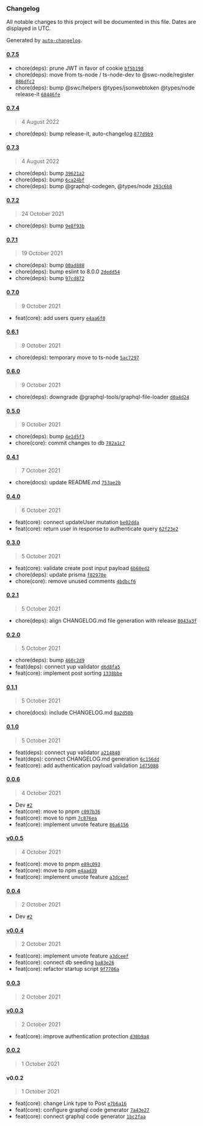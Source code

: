 ### Changelog

All notable changes to this project will be documented in this file. Dates are displayed in UTC.

Generated by [`auto-changelog`](https://github.com/CookPete/auto-changelog).

#### [0.7.5](https://github.com/dvakatsiienko/hackernews-api/compare/0.7.4...0.7.5)

- chore(deps): prune JWT in favor of cookie [`bf5b198`](https://github.com/dvakatsiienko/hackernews-api/commit/bf5b19854a3cb9fca7447b8d629fbe2007c10061)
- chore(deps): move from ts-node / ts-node-dev to @swc-node/register [`886dfc2`](https://github.com/dvakatsiienko/hackernews-api/commit/886dfc26b8c8c0bc5dec94fd74ee3e31a143c70c)
- chore(deps): bump @swc/helpers @types/jsonwebtoken @types/node release-it [`68446fe`](https://github.com/dvakatsiienko/hackernews-api/commit/68446feda9f7f36e0cc7ea3bfb8dbd03f9257229)

#### [0.7.4](https://github.com/dvakatsiienko/hackernews-api/compare/0.7.3...0.7.4)

> 4 August 2022

- chore(deps): bump release-it, auto-changelog [`877d9b9`](https://github.com/dvakatsiienko/hackernews-api/commit/877d9b97df31feeed91a6f8668a86a7574333b38)

#### [0.7.3](https://github.com/dvakatsiienko/hackernews-api/compare/0.7.2...0.7.3)

> 4 August 2022

- chore(deps): bump [`39621a2`](https://github.com/dvakatsiienko/hackernews-api/commit/39621a2993e32912e22dbec26a334f32d25acb1a)
- chore(deps): bump [`6ca24bf`](https://github.com/dvakatsiienko/hackernews-api/commit/6ca24bf2649cc0a0e429a4b78f33d35d4f96cce3)
- chore(deps): bump @graphql-codegen, @types/node [`293c6b8`](https://github.com/dvakatsiienko/hackernews-api/commit/293c6b81a295ca1702b1ff89ebb240c57b288004)

#### [0.7.2](https://github.com/dvakatsiienko/hackernews-api/compare/0.7.1...0.7.2)

> 24 October 2021

- chore(deps): bump [`9e8f93b`](https://github.com/dvakatsiienko/hackernews-api/commit/9e8f93bd6c0e70c4e4c0108fe4c1f81699ed0462)

#### [0.7.1](https://github.com/dvakatsiienko/hackernews-api/compare/0.7.0...0.7.1)

> 19 October 2021

- chore(deps): bump [`00ad888`](https://github.com/dvakatsiienko/hackernews-api/commit/00ad8883208555dc3031212ff29a0548e1fa7592)
- chore(deps): bump eslint to 8.0.0 [`2dedd54`](https://github.com/dvakatsiienko/hackernews-api/commit/2dedd542be8b8a982c2a2e614c7f1bbf4b8c5879)
- chore(deps): bump [`97cd872`](https://github.com/dvakatsiienko/hackernews-api/commit/97cd872c942d2e3bb794e68e4a6c7edb20a1c61b)

#### [0.7.0](https://github.com/dvakatsiienko/hackernews-api/compare/0.6.1...0.7.0)

> 9 October 2021

- feat(core): add users query [`e4aa6f0`](https://github.com/dvakatsiienko/hackernews-api/commit/e4aa6f06237b3d01d848bb874376565d6f4ff646)

#### [0.6.1](https://github.com/dvakatsiienko/hackernews-api/compare/0.6.0...0.6.1)

> 9 October 2021

- chore(deps): temporary move to ts-node [`5ac7297`](https://github.com/dvakatsiienko/hackernews-api/commit/5ac729706ca78f5b118aa11a7c7f12313ba485d4)

#### [0.6.0](https://github.com/dvakatsiienko/hackernews-api/compare/0.5.0...0.6.0)

> 9 October 2021

- chore(deps): downgrade @graphql-tools/graphql-file-loader [`d0a4d24`](https://github.com/dvakatsiienko/hackernews-api/commit/d0a4d24571e102c66040981fd516650322795239)

#### [0.5.0](https://github.com/dvakatsiienko/hackernews-api/compare/0.4.1...0.5.0)

> 9 October 2021

- chore(deps): bump [`4e1d5f3`](https://github.com/dvakatsiienko/hackernews-api/commit/4e1d5f39ac453399dc8b1b151286f5a8d7eb1919)
- chore(core): commit changes to db [`782a1c7`](https://github.com/dvakatsiienko/hackernews-api/commit/782a1c752b028a7cac66d2943842f2ab0f74948f)

#### [0.4.1](https://github.com/dvakatsiienko/hackernews-api/compare/0.4.0...0.4.1)

> 7 October 2021

- chore(docs): update README.md [`753ae2b`](https://github.com/dvakatsiienko/hackernews-api/commit/753ae2b5e7d9629ee79d9d5550f748e80c542527)

#### [0.4.0](https://github.com/dvakatsiienko/hackernews-api/compare/0.3.0...0.4.0)

> 6 October 2021

- feat(core): connect updateUser mutation [`be02dda`](https://github.com/dvakatsiienko/hackernews-api/commit/be02dda8224a315f183d0f85f3d3cbe106877772)
- feat(core): return user in response to authenticate query [`62f23e2`](https://github.com/dvakatsiienko/hackernews-api/commit/62f23e2fb4a9571915d5d28387ad18c9ee15aa0d)

#### [0.3.0](https://github.com/dvakatsiienko/hackernews-api/compare/0.2.1...0.3.0)

> 5 October 2021

- feat(core): validate create post input payload [`6b60ed2`](https://github.com/dvakatsiienko/hackernews-api/commit/6b60ed2c88843da47022ee0b1972c845120d8f83)
- chore(deps): update prisma [`f82970e`](https://github.com/dvakatsiienko/hackernews-api/commit/f82970e61ba77ac16f520b637909cbc336cf4f6d)
- chore(core): remove unused comments [`4bdbcf6`](https://github.com/dvakatsiienko/hackernews-api/commit/4bdbcf6962f5d12e0a30b7b4a85ee77420a952fb)

#### [0.2.1](https://github.com/dvakatsiienko/hackernews-api/compare/0.2.0...0.2.1)

> 5 October 2021

- chore(deps): align CHANGELOG.md file generation with release [`8043a3f`](https://github.com/dvakatsiienko/hackernews-api/commit/8043a3f76bd8b8659de14e66f7713ff791a4bc59)

#### [0.2.0](https://github.com/dvakatsiienko/hackernews-api/compare/0.1.1...0.2.0)

> 5 October 2021

- chore(deps): bump [`460c2d9`](https://github.com/dvakatsiienko/hackernews-api/commit/460c2d96566d8451f73899631604714c70f45978)
- feat(deps): connect yup validator [`d6d8fa5`](https://github.com/dvakatsiienko/hackernews-api/commit/d6d8fa519fd74522d80a2542b5f6aae3e039b501)
- feat(core): implement post sorting [`1338bbe`](https://github.com/dvakatsiienko/hackernews-api/commit/1338bbe749d45ed2ac327a26aa2d84333e3d054c)

#### [0.1.1](https://github.com/dvakatsiienko/hackernews-api/compare/0.1.0...0.1.1)

> 5 October 2021

- chore(docs): include CHANGELOG.md [`0a2d50b`](https://github.com/dvakatsiienko/hackernews-api/commit/0a2d50bee170f22c800a3853c11fc619443142fa)

#### [0.1.0](https://github.com/dvakatsiienko/hackernews-api/compare/0.0.6...0.1.0)

> 5 October 2021

- feat(deps): connect yup validator [`a214840`](https://github.com/dvakatsiienko/hackernews-api/commit/a21484097c63539d467f217589855b6d3214cac2)
- feat(deps): connect CHANGELOG.md generation [`6c156dd`](https://github.com/dvakatsiienko/hackernews-api/commit/6c156ddda79637e6d64a95c121dd882ea5b29fa9)
- feat(core): add authentication payload validation [`1d75088`](https://github.com/dvakatsiienko/hackernews-api/commit/1d75088490c4a5f8431742f248068a35995aafea)

#### [0.0.6](https://github.com/dvakatsiienko/hackernews-api/compare/v0.0.5...0.0.6)

> 4 October 2021

- Dev [`#2`](https://github.com/dvakatsiienko/hackernews-api/pull/2)
- feat(core): move to pnpm [`c097b36`](https://github.com/dvakatsiienko/hackernews-api/commit/c097b361816a6a444efbbe496986e18c37220adc)
- feat(core): move to npm [`7c876ea`](https://github.com/dvakatsiienko/hackernews-api/commit/7c876ea2016497251dc3bb0320f4e4c06e9aa772)
- feat(core): implement unvote feature [`86a6156`](https://github.com/dvakatsiienko/hackernews-api/commit/86a615669231bc84c3bc1a389a21b00cb3acb7a8)

#### [v0.0.5](https://github.com/dvakatsiienko/hackernews-api/compare/0.0.4...v0.0.5)

> 4 October 2021

- feat(core): move to pnpm [`e89c093`](https://github.com/dvakatsiienko/hackernews-api/commit/e89c093982eb674e709e0f9d88c05926238b3dd3)
- feat(core): move to npm [`e4aad39`](https://github.com/dvakatsiienko/hackernews-api/commit/e4aad3961653850cb7a59ff28e70b445629a1a2d)
- feat(core): implement unvote feature [`a3dceef`](https://github.com/dvakatsiienko/hackernews-api/commit/a3dceef2bd30e0d58a48cdb000492b78deeb2b96)

#### [0.0.4](https://github.com/dvakatsiienko/hackernews-api/compare/v0.0.4...0.0.4)

> 2 October 2021

- Dev [`#2`](https://github.com/dvakatsiienko/hackernews-api/pull/2)

#### [v0.0.4](https://github.com/dvakatsiienko/hackernews-api/compare/0.0.3...v0.0.4)

> 2 October 2021

- feat(core): implement unvote feature [`a3dceef`](https://github.com/dvakatsiienko/hackernews-api/commit/a3dceef2bd30e0d58a48cdb000492b78deeb2b96)
- feat(core): connect db seeding [`ba83e26`](https://github.com/dvakatsiienko/hackernews-api/commit/ba83e260d40871be513f76f6cf4ba56365e8b6f1)
- feat(core): refactor startup script [`9f7706a`](https://github.com/dvakatsiienko/hackernews-api/commit/9f7706a4aca2e3b41e16d7bc6347c4a738663230)

#### [0.0.3](https://github.com/dvakatsiienko/hackernews-api/compare/v0.0.3...0.0.3)

> 2 October 2021

#### [v0.0.3](https://github.com/dvakatsiienko/hackernews-api/compare/0.0.2...v0.0.3)

> 2 October 2021

- feat(core): improve authentication protection [`d30b9a4`](https://github.com/dvakatsiienko/hackernews-api/commit/d30b9a450118ae6043e718de66b8d2da253cbe46)

#### [0.0.2](https://github.com/dvakatsiienko/hackernews-api/compare/v0.0.2...0.0.2)

> 1 October 2021

#### v0.0.2

> 1 October 2021

- feat(core): change Link type to Post [`e7b6a16`](https://github.com/dvakatsiienko/hackernews-api/commit/e7b6a162d73d9ef0751ed2248a6e2b472338cacc)
- feat(core): configure graphql code generator [`7a43e27`](https://github.com/dvakatsiienko/hackernews-api/commit/7a43e277a5f11fb0368662d6053f94d71282b1c5)
- feat(core): connect graphql code generator [`1bc2faa`](https://github.com/dvakatsiienko/hackernews-api/commit/1bc2faadfb6fc80f13a82a99685f4fcaca2a9166)
